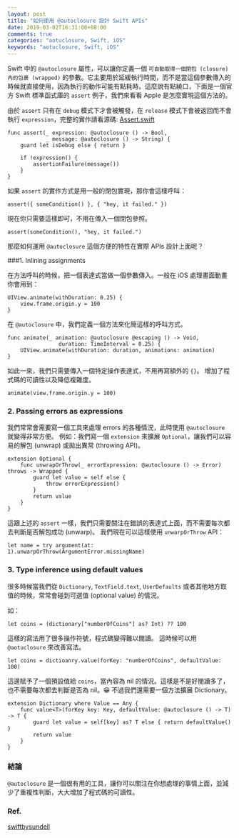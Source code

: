 ```yaml
---
layout: post
title: "如何使用 @autoclosure 設計 Swift APIs"
date: 2019-03-02T16:31:08+08:00
comments: true
categories: "aotuclosure, Swift, iOS"
keywords: "aotuclosure, Swift, iOS"
---
```


Swift 中的 `@autoclosure` 屬性，可以讓你定義一個 `可自動取得一個閉包 (closure) 內的包裹 (wrapped)` 的參數。它主要用於延緩執行時間，而不是當這個參數傳入的時候就直接使用，因為執行的動作可能有點耗時。這麼說有點繞口，下面是一個官方 Swift 標準函式庫的 `assert` 例子，我們來看看 Apple 是怎麼實現這個方法的。

由於 `assert` 只有在 `debug` 模式下才會被觸發，在 `release` 模式下會被返回而不會執行 `expression`，完整的實作請看源碼: [Assert.swift](https://github.com/apple/swift/blob/master/stdlib/public/core/Assert.swift)

```
func assert(_ expression: @autoclosure () -> Bool, 
			_ message: @autoclosure () -> String) {
	guard let isDebug else { return }

	if !expression() {
		assertionFailure(message())
	}
}
```

如果 `assert` 的實作方式是用一般的閉包實現，那你會這樣呼叫：

```
assert({ someCondition() }, { "hey, it failed." })
```

現在你只需要這樣即可，不用在傳入一個閉包參照。

```
assert(someCondition(), "hey, it failed.")
```

那麼如何運用 `@autoclosure` 這個方便的特性在實際 APIs 設計上面呢？

###1. Inlining assignments 

在方法呼叫的時候，把一個表達式當做一個參數傳入。一般在 iOS 處理畫面動畫你會用到：

```
UIView.animate(withDuration: 0.25) {
	view.frame.origin.y = 100
}
```

在 `@autoclosure` 中，我們定義一個方法來化簡這樣的呼叫方式。

```
func animate(_ animation: @autoclosure @escaping () -> Void, 
				duration: TimeInterval = 0.25) {
	UIView.animate(withDuration: duration, animations: animation)
}
```

如此一來，我們只需要傳入一個特定操作表達式，不用再寫額外的 `{}`。
增加了程式碼的可讀性以及降低複雜度。

```
animate(view.frame.origin.y = 100)
```

### 2. Passing errors as expressions

我們常常會需要寫一個工具來處理 errors 的各種情況，此時使用 `@autoclosure` 就變得非常方便。
例如：我們寫一個 `extension` 來擴展 `Optional`，讓我們可以容易的解包 (unwrap) 或拋出異常 (throwing API)。

```
extension Optional {
	func unwrapOrThrow(_ errorExpression: @autoclosure () -> Error) throws -> Wrapped {
		guard let value = self else {
			throw errorExpression()
		}
		return value
	}
}
```

這跟上述的 `assert` 一樣，我們只需要關注在錯誤的表達式上面，而不需要每次都去判斷是否解包成功 (unwarp)。
我們現在可以這樣使用 `unwarpOrThrow` API：

```
let name = try argument(at: 1).unwarpOrThrow(ArgumentError.missingName)
```

### 3. Type inference using default values

很多時候當我們從 `Dictionary`, `TextField.text`, `UserDefaults` 或者其他地方取值的時候，常常會碰到可選值 (optional value) 的情況。

如：

```
let coins = (dictionary["numberOfCoins"] as? Int) ?? 100
```

這樣的寫法用了很多操作符號，程式碼變得難以閱讀。
這時候可以用 `@aotuclosure` 來改善寫法。

```
let coins = dictioanry.value(forKey: "numberOfCoins", defaultValue: 100)
```

這邊賦予了一個預設值給 `coins`，當內容為 nil 的情況。這樣是不是好閱讀多了，也不需要每次都去判斷是否為 nil。:grin:
不過我們還需要一個方法擴展 Dictionary。

```
extension Dictionary where Value == Any {
	func value<T>(forKey key: Key, defaultValue: @autoclosure () -> T) -> T {
		guard let value = self[key] as? T else { return defaultValue() }
		return value
	}
}
```

### 結論

`@autoclosure` 是一個很有用的工具，讓你可以關注在你想處理的事情上面，並減少了重複性判斷，大大增加了程式碼的可讀性。


### Ref. 

[swiftbysundell](https://www.swiftbysundell.com/posts/using-autoclosure-when-designing-swift-apis)











